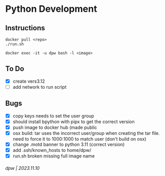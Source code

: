 # Python Development

## Instructions

```
docker pull <repo>
./run.sh

docker exec -it -u dpw bash -l <image>
```


## To Do 

* [x] create vers3.12
* [ ] add network to run script

## Bugs

* [x] copy keys needs to set the user group
* [x] should install bpython with pipx to get the correct version
* [x] push image to docker hub (made public
* [x] osx build: tar uses the incorrect user/group when creating the tar file.  need to force it to 1000:1000 to match user (don't build on osx)
* [x] change .motd banner to python 3.11 (correct version)
* [x] add .ssh/known_hosts to home/dpw/
* [x] run.sh broken missing full image name

###### dpw | 2023.11.10


